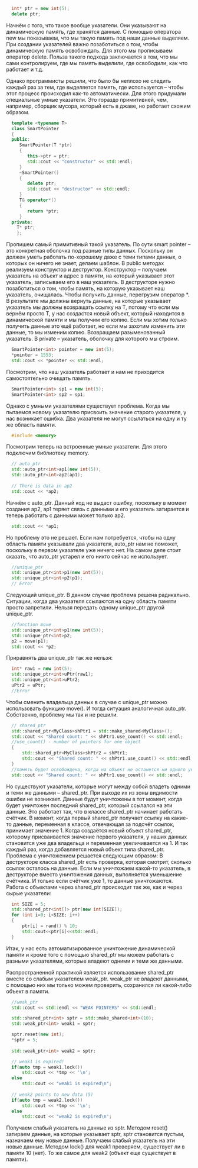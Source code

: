 

```c++
  int* ptr = new int(5);
  delete ptr;
```
Начнём с того, что такое вообще указатели. Они указывают на динамическую память, где хранятся данные. С помощью оператора new мы показываем, что мы такую память под наши данные выделяем. При создании указателей важно позаботиться о том, чтобы динамическую память освобождать. Для этого мы прописываем оператор delete. Польза такого подхода заключается в том, что мы сами контролируем, где мы память выделили, где освободили, как что работает и т.д.

Однако программисты решили, что было бы неплохо не следить каждый раз за тем, где выделяется память, где используется – чтобы этот процесс происходил как-то автоматически. Для этого придумали специальные умные указатели. Это гораздо примитивней, чем, например, сборщик мусора, который есть в джаве, но работает схожим образом.

```c++
  template <typename T>
  class SmartPointer
  {
  public:
     SmartPointer(T *ptr)
     {
        this->ptr = ptr;
        std::cout << "constructor" << std::endl;
     }
     ~SmartPointer()
     {
        delete ptr;
        std::cout << "destructor" << std::endl;
     }
     T& operator*()
     {
        return *ptr;
     }
  private:
  	T* ptr;
	};
 ```

Пропишем самый примитивный такой указатель. По сути smart pointer – это конкретная оболочка под разные типы данных. Поскольку он должен уметь работать по-хорошему даже с теми типами данных, о которых он ничего не знает, делаем шаблон. В public методах реализуем конструктор и деструктор. Конструктор – получаем указатель на объект и адрес в памяти, на который указывает этот указатель, записываем его в наш указатель. В деструкторе нужно позаботиться о том, чтобы память, на которую указывает наш указатель, очищалась.
Чтобы получить данные, перегрузим оператор *. В результате мы должны вернуть данные, на которые указывает указатель мы должны возвращать ссылку на Т, потому что если мы вернём просто Т, у нас создастся новый объект, который находится в динамической памяти и мы получим его копию. Если мы хотим только получить данные это ещё работает, но если мы захотим изменить эти данные, то мы изменим копию. Возвращаем разыменованный указатель. 
В private – указатель, оболочку для которого мы строим. 
```c++
  SmartPointer<int> pointer = new int(5);
  *pointer = 1553;
  std::cout << *pointer << std::endl;
```
Посмотрим, что наш указатель работает и нам не приходится самостоятельно очищать память.
```c++
  SmartPointer<int> sp1 = new int(5);
  SmartPointer<int> sp2 = sp1;
```
Однако с умными указателями существует проблема. Когда мы пытаемся новому указателю присвоить значение старого указателя, у нас возникает ошибка. Два указателя не могут ссылаться на одну и ту же область памяти. 
```c++
  #include <memory>
```
Посмотрим теперь на встроенные умные указатели. Для этого подключим библиотеку memory.
```c++
  // auto_ptr
  std::auto_ptr<int>ap1(new int(5));
  std::auto_ptr<int>ap2(ap1);
    
  // There is data in ap2
  std::cout << *ap2;
```
Начнём с auto_ptr. Данный код не выдаст ошибку, поскольку в момент создания ap2, ар1 теряет связь с данными и его указатель затирается и теперь работать с данными может только ар2.
```c++
  std::cout << *ap1;
```
Но проблему это не решает. Если нам потребуется, чтобы на одну область памяти указывали два указателя, auto_ptr нам не поможет, поскольку в первом указателе  уже ничего нет.
На самом деле стоит сказать, что auto_ptr устарел и его никто сейчас не использует.
```c++
  //unique_ptr
  std::unique_ptr<int>p1(new int(5));
  std::unique_ptr<int>p2(p1);
  // Error
```
Следующий unique_ptr. В данном случае проблема решена радикально. Ситуации, когда два указателя ссылаются на одну область памяти просто запретили. Нельзя передать одному unique_ptr другой unique_ptr. 
```c++
  //function move
  std::unique_ptr<int>p1(new int(5));
  std::unique_ptr<int>p2;
  p2 = move(p1);
  std::cout << *p2;
```
Приравнять два unique_ptr так же нельзя:
```c++  
  int* raw1 = new int(5);
  std::unique_ptr<int>uPtr(raw1);
  std::unique_ptr<int>uPtr2;
  uPtr2 = uPtr;
  //Error
```
Чтобы сменить владельца данных в случае с unique_ptr можно использовать функцию move(). И тогда ситуация аналогичная auto_ptr. Собственно, проблему мы так и не решили. 
```c++
  // shared_ptr 
  std::shared_ptr<MyClass>shPtr1 = std::make_shared<MyClass>();
  std::cout << "Shared count: " << shPtr1.use_count() << std::endl; 
  //use_count() - number of pointers for one object
  {
      std::shared_ptr<MyClass>shPtr2 = shPtr1;
      std::cout << "Shared count: " << shPtr1.use_count() << std::endl;
  }
  //память будет освобождена, когда на объект не останется ни одного указателя
  std::cout << "Shared count: " << shPtr1.use_count() << std::endl;
```
Но существуют указатели, которые могут между собой владеть одними и теми же данными – shared_ptr. 
При выходе их из зоны видимости ошибки не возникает. Данные будут уничтожены в тот момент, когда будет уничтожен последний shared_ptr, который ссылался на эти данные. Это работает так, что в классе shared_ptr  начинает работать счётчик. В момент, когда первый shared_ptr получает ссылку на какие-то данные, переменная в классе, отвечающая за подсчёт ссылок, принимает значение 1. Когда создаётся новый объект shared_ptr, которому присваивается значение первого указателя, у наших данных становится уже два владельца и переменная увеличивается на 1. И так каждый раз, когда добавляется новый объект типа shared_ptr.
Проблема с уничтожением решается следующим образом:
В деструкторе класса shared_ptr есть проверка, которая смотрит, сколько ссылок осталось на данные. Если мы уничтожаем какой-то указатель, в деструкторе вместо уничтожения данных, выполняется уменьшение счётчика. И только если счётчик уже 1, то данные уничтожаются.
Работа с объектами через shared_ptr происходит так же, как и через сырые указатели:
```c++    
  int SIZE = 5;
  std::shared_ptr<int[]> ptr(new int[SIZE]);
  for (int i=0; i<SIZE; i++)
  {
      ptr[i] = rand() % 10;
      std::cout<<ptr[i]<<std::endl;
  }
```
Итак, у нас есть автоматизированное уничтожение динамической памяти и кроме того с помощью shared_ptr мы можем работать с разными указателями, которые владеют одними и теми же данными.

Распространенной практикой является использование shared_ptr вместе со слабым указателем weak_ptr. weak_ptr не владеют данными, с помощью них мы только можем проверить, сохранился ли какой-либо объект в памяти.
```c++
  //weak_ptr
  std::cout << std::endl << "WEAK POINTERS" << std::endl;

  std::shared_ptr<int> sptr = std::make_shared<int>(10);
  std::weak_ptr<int> weak1 = sptr;

  sptr.reset(new int);
  *sptr = 5;
	
  std::weak_ptr<int> weak2 = sptr;

  // weak1 is expired!
  if(auto tmp = weak1.lock())
      std::cout << *tmp << '\n';
  else
      std::cout << "weak1 is expired\n";
    
  // weak2 points to new data (5)
  if(auto tmp = weak2.lock())
      std::cout << *tmp << '\n';
  else
      std::cout << "weak2 is expired\n";
```
Получаем слабый указатель на данные из sptr. Методом reset() затираем данные, на которые указывает sptr, sptr становится пустым, назначаем ему новые данные. Получаем слабый указатель на эти новые данные. Методом lock() для weak1 проверяем, существует ли в памяти 10 (нет). То же самое для weak2 (объект еще существует в памяти).

